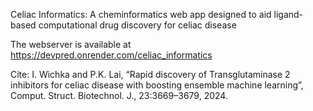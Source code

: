 Celiac Informatics: A cheminformatics web app designed to aid ligand-based computational drug discovery for celiac disease

The webserver is available at https://devpred.onrender.com/celiac_informatics

Cite: I. Wichka and P.K. Lai, “Rapid discovery of Transglutaminase 2 inhibitors for celiac disease with boosting ensemble machine learning”, Comput. Struct. Biotechnol. J., 23:3669–3679, 2024.

